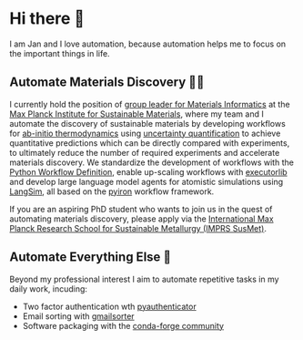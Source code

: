 # Hi there 👋
I am Jan and I love automation, because automation helps me to focus on the important things in life.

## Automate Materials Discovery :scientist: 
I currently hold the position of [group leader for Materials Informatics](https://www.mpie.de/5013829/matinf) at the [Max Planck Institute for Sustainable Materials](https://github.com/eisenforschung), where my team and I automate the discovery of sustainable materials by developing workflows for [ab-initio thermodynamics](https://www.mpie.de/5056820/phasediagram) using [uncertainty quantification](https://www.mpie.de/5062775/dftuncertainty) to achieve quantitative predictions which can be directly compared with experiments, to ultimately reduce the number of required experiments and accelerate materials discovery. We standardize the development of workflows with the [Python Workflow Definition](https://github.com/pythonworkflow/python-workflow-definition), enable up-scaling workflows with [executorlib](https://github.com/pyiron/executorlib) and develop large language model agents for atomistic simulations using [LangSim](https://github.com/jan-janssen/LangSim), all based on the [pyiron](https://github.com/pyiron) workflow framework.

If you are an aspiring PhD student who wants to join us in the quest of automating materials discovery, please apply via the [International Max Planck Research School for Sustainable Metallurgy (IMPRS SusMet)](https://www.mpie.de/2747306/doctoral-program). 

## Automate Everything Else :rocket:
Beyond my professional interest I aim to automate repetitive tasks in my daily work, incuding: 
* Two factor authentication wth [pyauthenticator](https://github.com/jan-janssen/pyauthenticator)
* Email sorting with [gmailsorter](https://github.com/jan-janssen/gmailsorter)
* Software packaging with the [conda-forge community](https://github.com/jan-janssen/conda-forge-contribution)
